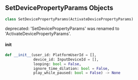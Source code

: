 ## SetDevicePropertyParams Objects

```python
class SetDevicePropertyParams(ActivateDevicePropertyParams)
```

deprecated: 'SetDevicePropertyParams' was renamed to 'ActivateDevicePropertyParams'.

<a id="unreal.SetDevicePropertyParams.__init__"></a>

#### __init__

```python
def __init__(user_id: PlatformUserId = [],
             device_id: InputDeviceId = [],
             looping: bool = False,
             ignore_time_dilation: bool = False,
             play_while_paused: bool = False) -> None
```

<a id="unreal.SlateModifierKeysState"></a>